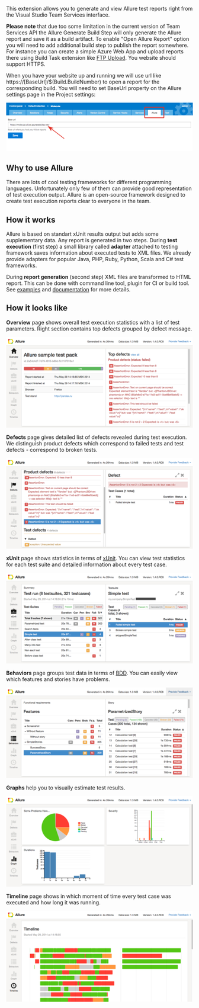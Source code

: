 This extension allows you to generate and view Allure test reports right from the Visual Studio Team Services interface.

**Please note** that due too some limitation in the current version of Team Services API the Allure Generate Build Step will only generate the Allure report and save it as a build artifact. To enable "Open Allure Report" option you will need to add additional build step to publish the report somewhere. For instance you can create a simple Azure Web App and upload reports there using Build Task extension like [FTP Upload](https://marketplace.visualstudio.com/items?itemName=januskamphansen.ftpupload-task). You website should support HTTPS.

When you have your website up and running we will use url like https://[BaseUrl]/$(Build.BuildNumber) to open a report for the corresponding build. You will need to set BaseUrl property on the Allure settings page in the Project settings:

![Allure Reports Settings](images/allure-reports-baseurl.png)


## Why to use Allure

There are lots of cool testing frameworks for different programming languages. Unfortunately only few of them can provide good representation of test execution output. Allure is an open-source framework designed to create test execution reports clear to everyone in the team.

## How it works

Allure is based on standart xUnit results output but adds some supplementary data. Any report is generated in two steps. During **test execution** (first step) a small library called **adapter** attached to testing framework saves information about executed tests to XML files. We already provide adapters for popular Java, PHP, Ruby, Python, Scala and C# test frameworks.

During **report generation** (second step) XML files are transformed to HTML report. This can be done with command line tool, plugin for CI or build tool. See [examples](https://github.com/allure-examples) and [documentation](https://github.com/allure-framework/allure-core/wiki) for more details.

## How it looks like

**Overview** page shows overall test execution statistics with a list of test parameters. Right section contains top defects grouped by defect message.

![Allure Overview Report](images/overview.png)

**Defects** page gives detailed list of defects revealed during test execution. We distinguish product defects which correspond to failed tests and test defects - correspond to broken tests.

![Allure Defects Report](images/defects.png)

**xUnit** page shows statistics in terms of [xUnit](http://en.wikipedia.org/wiki/XUnit). You can view test statistics for each test suite and detailed information about every test case.

![Allure XUnit Report](images/xunit.png)

**Behaviors** page groups test data in terms of [BDD](http://en.wikipedia.org/wiki/Behavior-driven_development). You can easily view which features and stories have problems.

![Allure BDD Report](images/bdd.png)

**Graphs** help you to visually estimate test results.

![Allure Graphs Report](images/graph.png)

**Timeline** page shows in which moment of time every test case was executed and how long it was running.

![Allure Timeline Report](images/timeline.png)

